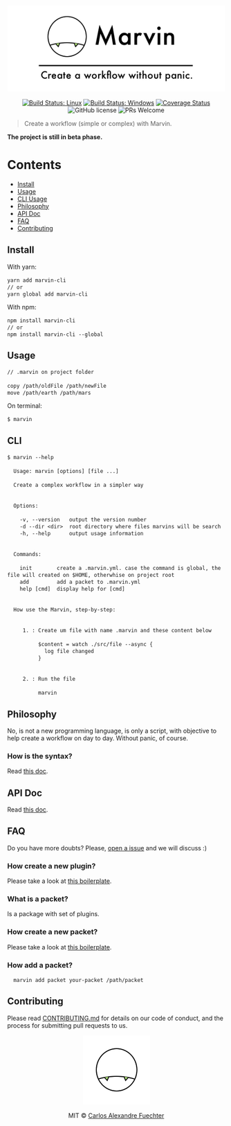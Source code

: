 <p align="center">
  <img src="media/logo_slogan.png" />
</p>

<p align="center">
  <a href="https://travis-ci.org/marvin-js/marvin"><img src="https://travis-ci.org/marvin-js/marvin.svg?branch=master" alt="Build Status: Linux" /></a>
  <a href="https://ci.appveyor.com/project/alexandref93/marvin-yxg1f"><img src="https://ci.appveyor.com/api/projects/status/fp3rxxadd0ss2vn5?svg=true" alt="Build Status: Windows" /></a>
  <a href="https://coveralls.io/github/marvin-js/marvin?branch=master"><img src="https://coveralls.io/repos/github/marvin-js/marvin/badge.svg?branch=master" alt="Coverage Status" /></a>
  <img src="https://img.shields.io/badge/license-MIT-blue.svg" alt="GitHub license" />
  <img src="https://img.shields.io/badge/PRs-welcome-brightgreen.svg" alt="PRs Welcome" />
</p>

> Create a workflow (simple or complex) with Marvin.

**The project is still in beta phase.**

# Contents

- [Install](#install)
- [Usage](#usage)
- [CLI Usage](#cli)
- [Philosophy](#philosophy)
- [API Doc](#api-doc)
- [FAQ](#faq)
- [Contributing](#contributing)

## Install

With yarn:

```
yarn add marvin-cli
// or
yarn global add marvin-cli
````

With npm:

```
npm install marvin-cli
// or
npm install marvin-cli --global
```

## Usage

```
// .marvin on project folder

copy /path/oldFile /path/newFile
move /path/earth /path/mars
```

On terminal:
```
$ marvin
```

## CLI

```shellscript
$ marvin --help

  Usage: marvin [options] [file ...]

  Create a complex workflow in a simpler way


  Options:

    -v, --version   output the version number
    -d --dir <dir>  root directory where files marvins will be search
    -h, --help      output usage information


  Commands:

    init        create a .marvin.yml. case the command is global, the file will created on $HOME, otherwhise on project root
    add         add a packet to .marvin.yml
    help [cmd]  display help for [cmd]


  How use the Marvin, step-by-step:


     1. : Create um file with name .marvin and these content below

          $content = watch ./src/file --async {
            log file changed
          }


     2. : Run the file

          marvin
```

## Philosophy

No, is not a new programming language, is only a script, with objective to help create a workflow on day to day. Without panic, of course.

### How is the syntax?

Read [this doc](docs/how-is-syntax.md).

## API Doc

Read [this doc](docs/all-commands.md).

## FAQ

Do you have more doubts? Please, [open a issue](https://github.com/marvin-js/marvin/issues/new) and we will discuss :)

### How create a new plugin?

Please take a look at [this boilerplate](https://github.com/marvin-js/boilerplate-marvin-plugin).

### What is a packet?

Is a package with set of plugins.

### How create a new packet?

Please take a look at [this boilerplate](https://github.com/marvin-js/boilerplate-marvin-packet).

### How add a packet?

```shell
  marvin add packet your-packet /path/packet
```

## Contributing

Please read [CONTRIBUTING.md](.github/CONTRIBUTING.md) for details on our code of conduct, and the process for submitting pull requests to us.

<p align="center">
  <img src="media/logo.png" / >
</p>

<p align="center">
 MIT © <a href="https://github.com/alexandref93">Carlos Alexandre Fuechter</a>
</p>
